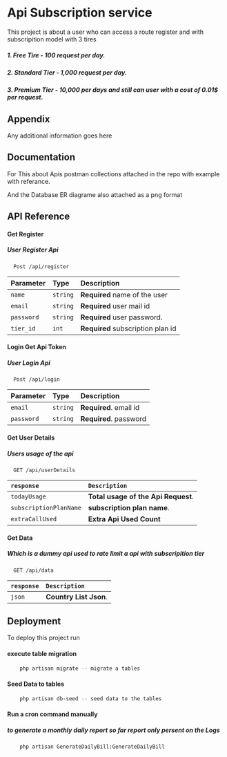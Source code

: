 
# Api Subscription service

This project is about a user who can access a route register and with subscripition model with 3 tires

##### 1. Free Tire - 100 request per day.
##### 2. Standard Tier - 1,000 request per day.
##### 3. Premium Tier - 10,000 per days and still can user with a cost of 0.01$ per request.





## Appendix

Any additional information goes here


## Documentation



For This about Apis postman collections attached in the repo with example with referance.


And the Database ER diagrame also attached as a png format

## API Reference

#### Get Register
##### User Register Api
```http
  Post /api/register
```

| Parameter | Type     | Description                |
| :-------- | :------- | :------------------------- |
| `name `   | `string` | **Required** name of the user      |
| `email`   | `string` | **Required** user mail id  |
| `password`| `string` | **Required** user password.              |
|`tier_id`| `int`|**Required** subscription plan id|


#### Login Get Api Token 
##### User Login Api
```http
  Post /api/login
```

| Parameter | Type     | Description                       |
| :-------- | :------- | :-------------------------------- |
| `email`      | `string` | **Required**. email id |
|`password`|`string`|**Required**. password|


#### Get User Details 

##### Users usage of the api
```http
  GET /api/userDetails
```
 
 |`response`| `Description`|
 |:-----|:---|
 |`todayUsage`|**Total usage of the Api Request**.|
 |`subscriptionPlanName`|**subscription plan name**.|
 |`extraCallUsed`|**Extra Api Used Count**|



#### Get Data
##### Which is a dummy api used to rate limit a api with subscripition tier
```http
  GET /api/data
```
 
 |`response`| `Description`|
 |:-----|:---|
 |`json`|**Country List Json**.|




## Deployment

To deploy this project run

#### execute table migration
```bash
    php artisan migrate -- migrate a tables
```

#### Seed Data to tables
```bash
    php artisan db-seed -- seed data to the tables
```

#### Run a cron command manually 
##### to generate a monthly daily report so far report only persent on the Logs
``` bash
    php artisan GenerateDailyBill:GenerateDailyBill
```

